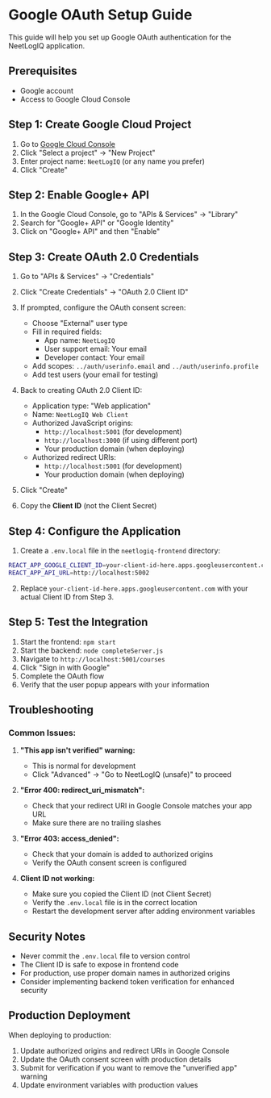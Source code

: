 # Google OAuth Setup Guide

This guide will help you set up Google OAuth authentication for the NeetLogIQ application.

## Prerequisites

- Google account
- Access to Google Cloud Console

## Step 1: Create Google Cloud Project

1. Go to [Google Cloud Console](https://console.cloud.google.com/)
2. Click "Select a project" → "New Project"
3. Enter project name: `NeetLogIQ` (or any name you prefer)
4. Click "Create"

## Step 2: Enable Google+ API

1. In the Google Cloud Console, go to "APIs & Services" → "Library"
2. Search for "Google+ API" or "Google Identity"
3. Click on "Google+ API" and then "Enable"

## Step 3: Create OAuth 2.0 Credentials

1. Go to "APIs & Services" → "Credentials"
2. Click "Create Credentials" → "OAuth 2.0 Client ID"
3. If prompted, configure the OAuth consent screen:
   - Choose "External" user type
   - Fill in required fields:
     - App name: `NeetLogIQ`
     - User support email: Your email
     - Developer contact: Your email
   - Add scopes: `../auth/userinfo.email` and `../auth/userinfo.profile`
   - Add test users (your email for testing)

4. Back to creating OAuth 2.0 Client ID:
   - Application type: "Web application"
   - Name: `NeetLogIQ Web Client`
   - Authorized JavaScript origins:
     - `http://localhost:5001` (for development)
     - `http://localhost:3000` (if using different port)
     - Your production domain (when deploying)
   - Authorized redirect URIs:
     - `http://localhost:5001` (for development)
     - Your production domain (when deploying)

5. Click "Create"
6. Copy the **Client ID** (not the Client Secret)

## Step 4: Configure the Application

1. Create a `.env.local` file in the `neetlogiq-frontend` directory:
```bash
REACT_APP_GOOGLE_CLIENT_ID=your-client-id-here.apps.googleusercontent.com
REACT_APP_API_URL=http://localhost:5002
```

2. Replace `your-client-id-here.apps.googleusercontent.com` with your actual Client ID from Step 3.

## Step 5: Test the Integration

1. Start the frontend: `npm start`
2. Start the backend: `node completeServer.js`
3. Navigate to `http://localhost:5001/courses`
4. Click "Sign in with Google"
5. Complete the OAuth flow
6. Verify that the user popup appears with your information

## Troubleshooting

### Common Issues:

1. **"This app isn't verified" warning:**
   - This is normal for development
   - Click "Advanced" → "Go to NeetLogIQ (unsafe)" to proceed

2. **"Error 400: redirect_uri_mismatch":**
   - Check that your redirect URI in Google Console matches your app URL
   - Make sure there are no trailing slashes

3. **"Error 403: access_denied":**
   - Check that your domain is added to authorized origins
   - Verify the OAuth consent screen is configured

4. **Client ID not working:**
   - Make sure you copied the Client ID (not Client Secret)
   - Verify the `.env.local` file is in the correct location
   - Restart the development server after adding environment variables

## Security Notes

- Never commit the `.env.local` file to version control
- The Client ID is safe to expose in frontend code
- For production, use proper domain names in authorized origins
- Consider implementing backend token verification for enhanced security

## Production Deployment

When deploying to production:

1. Update authorized origins and redirect URIs in Google Console
2. Update the OAuth consent screen with production details
3. Submit for verification if you want to remove the "unverified app" warning
4. Update environment variables with production values
